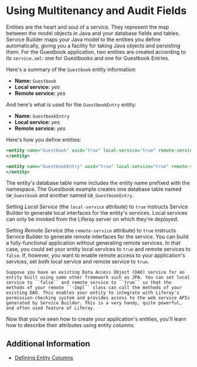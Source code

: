 # Using Multitenancy and Audit Fields

Entities are the heart and soul of a service. They represent the map between the model objects in Java and your database fields and tables. Service Builder maps your Java model to the entities you define automatically, giving you a facility for taking Java objects and persisting them. For the Guestbook application, two entities are created according to its `service.xml`: one for Guestbooks and one for Guestbook Entries.

Here's a summary of the `Guestbook` entity information:

* **Name:** `Guestbook`
* **Local service:** *yes*
* **Remote service:** *yes* 

And here's what is used for the `GuestbookEntry` entity:

* **Name:** `GuestbookEntry`
* **Local service:** *yes*
* **Remote service:** *yes* 

Here's how you define entities:

```xml
<entity name="Guestbook" uuid="true" local-service="true" remote-service="true">
</entity>

<entity name="GuestbookEntry" uuid="true" local-service="true" remote-service="true">
</entity>
```

The entity's database table name includes the entity name prefixed with the namespace. The Guestbook example creates one database table named `GW_Guestbook` and another named `GB_GuestbookEntry`.

Setting *Local Service* (the `local-service` attribute) to `true` instructs Service Builder to generate local interfaces for the entity's services. Local services can only be invoked from the Liferay server on which they're deployed.

Setting *Remote Service* (the `remote-service` attribute) to `true` instructs Service Builder to generate remote interfaces for the service. You can build a fully-functional application without generating remote services. In that case, you could set your entity local services to `true` and remote services to `false`. If, however, you want to enable remote access to your application's services, set both local service and remote service to `true`.

```{tip}
Suppose you have an existing Data Access Object (DAO) service for an entity built using some other framework such as JPA. You can set local service to ``false`` and remote service to ``true`` so that the methods of your remote ``-Impl`` class can call the methods of your existing DAO. This enables your entity to integrate with Liferay's permission-checking system and provides access to the web service APIs generated by Service Builder. This is a very handy, quite powerful, and often used feature of Liferay.
```

Now that you've seen how to create your application's entities, you'll learn how to describe their attributes using entity *columns*.

## Additional Information

* [Defining Entity Columns](./defining-entity-columns.md)